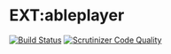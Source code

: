 # EXT:ableplayer

[![Build Status](https://travis-ci.org/lochmueller/ableplayer.svg?branch=master)](https://travis-ci.org/lochmueller/ableplayer)
[![Scrutinizer Code Quality](https://scrutinizer-ci.com/g/lochmueller/ableplayer/badges/quality-score.png?b=master)](https://scrutinizer-ci.com/g/lochmueller/ableplayer/?branch=master)
